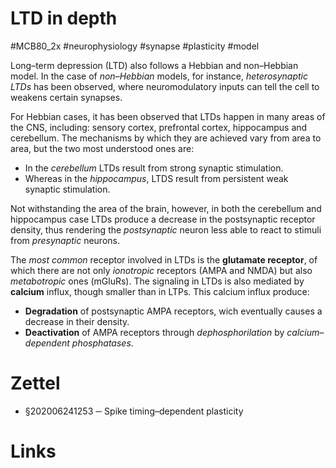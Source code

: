 # LTD in depth
#MCB80_2x #neurophysiology #synapse #plasticity #model

Long–term depression (LTD) also follows a Hebbian and non–Hebbian model. In the case of _non–Hebbian_ models, for instance, _heterosynaptic LTDs_ has been observed, where neuromodulatory inputs can tell the cell to weakens certain synapses.

For Hebbian cases, it has been observed that LTDs happen in many areas of the CNS, including: sensory cortex, prefrontal cortex, hippocampus and cerebellum. The mechanisms by which they are achieved vary from area to area, but the two most understood ones are:

- In the _cerebellum_ LTDs result from strong synaptic stimulation.
- Whereas in the _hippocampus_, LTDS result from persistent weak synaptic stimulation.

Not withstanding the area of the brain, however, in both the cerebellum and hippocampus case LTDs produce a decrease in the postsynaptic receptor density, thus rendering the _postsynaptic_ neuron less able to react to stimuli from _presynaptic_ neurons.

The _most common_ receptor involved in LTDs is the **glutamate receptor**, of which there are not only _ionotropic_ receptors (AMPA and NMDA) but also _metabotropic_ ones (mGluRs). The signaling in LTDs is also mediated by **calcium** influx, though smaller than in LTPs. This calcium influx produce:

- **Degradation** of postsynaptic AMPA receptors, wich eventually causes a decrease in their density.
- **Deactivation** of AMPA receptors through _dephosphorilation_ by _calcium–dependent phosphatases_.

# Zettel

- §202006241253 ─ Spike timing–dependent plasticity

# Links